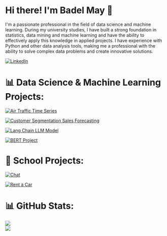 # Hi there! I'm Badel May 👋

I'm a passionate professional in the field of data science and machine learning. During my university studies, I have built a strong foundation in statistics, data mining and machine learning and have the ability to effectively apply this knowledge in applied projects. I have experience with Python and other data analysis tools, making me a professional with the ability to solve complex data problems and create innovative solutions.

[![LinkedIn](https://img.shields.io/badge/LinkedIn-%230077B5.svg?logo=linkedin&logoColor=white)](https://linkedin.com/in/badel-may)

# 📊 Data Science & Machine Learning Projects:

[![Air Traffic Time Series](https://img.shields.io/badge/Air%20Traffic%20Time%20Series-%23121011?style=flat-square&logo=github&logoColor=white)](https://github.com/badelmay/Air_Traffic_Time_Series)

[![Customer Segmentation Sales Forecasting](https://img.shields.io/badge/Customer%20Segmentation%20Sales%20Forecasting-%23121011?style=flat-square&logo=github&logoColor=white)](https://github.com/badelmay/customer-segmentation-sales-forecasting)

[![Lang Chain LLM Model](https://img.shields.io/badge/Lang%20Chain%20LLM%20Model-%23121011?style=flat-square&logo=github&logoColor=white)](https://github.com/badelmay/lang_chain_llm_model)

[![BERT Project](https://img.shields.io/badge/BERT%20Project-%23121011?style=flat-square&logo=github&logoColor=white)](https://github.com/badelmay/bert-project)

# 🏫 School Projects:

[![Chat](https://img.shields.io/badge/Chat-%23121011?style=flat-square&logo=github&logoColor=white)](https://github.com/badelmay/Chat)

[![Rent a Car](https://img.shields.io/badge/Rent%20a%20Car-%23121011?style=flat-square&logo=github&logoColor=white)](https://github.com/badelmay/rent_a_car)

# 📊 GitHub Stats:
![](https://github-readme-stats.vercel.app/api/top-langs/?username=badelmay&theme=dark&hide_border=false&include_all_commits=false&count_private=false&layout=compact) <br>
![](https://github-readme-streak-stats.herokuapp.com/?user=badelmay&theme=dark&hide_border=false)

